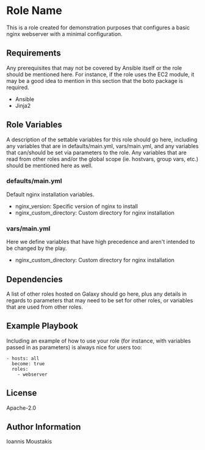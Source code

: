 Role Name
=========

This is a role created for demonstration purposes that configures a basic nginx webserver with a minimal configuration.

Requirements
------------

Any prerequisites that may not be covered by Ansible itself or the role should be mentioned here. For instance, if the role uses the EC2 module, it may be a good idea to mention in this section that the boto package is required.

* Ansible
* Jinja2 

Role Variables
--------------

A description of the settable variables for this role should go here, including any variables that are in defaults/main.yml, vars/main.yml, and any variables that can/should be set via parameters to the role. Any variables that are read from other roles and/or the global scope (ie. hostvars, group vars, etc.) should be mentioned here as well.

### defaults/main.yml
Default nginx installation variables.

* nginx_version: Specific version of nginx to install
* nginx_custom_directory: Custom directory for nginx installation

### vars/main.yml
Here we define variables that have high precedence and aren't intended to be changed by the play.

* nginx_custom_directory: Custom directory for nginx installation

Dependencies
------------

A list of other roles hosted on Galaxy should go here, plus any details in regards to parameters that may need to be set for other roles, or variables that are used from other roles.

Example Playbook
----------------

Including an example of how to use your role (for instance, with variables passed in as parameters) is always nice for users too:

    - hosts: all
      become: true
      roles:
        - webserver

License
-------

Apache-2.0

Author Information
------------------

Ioannis Moustakis 
